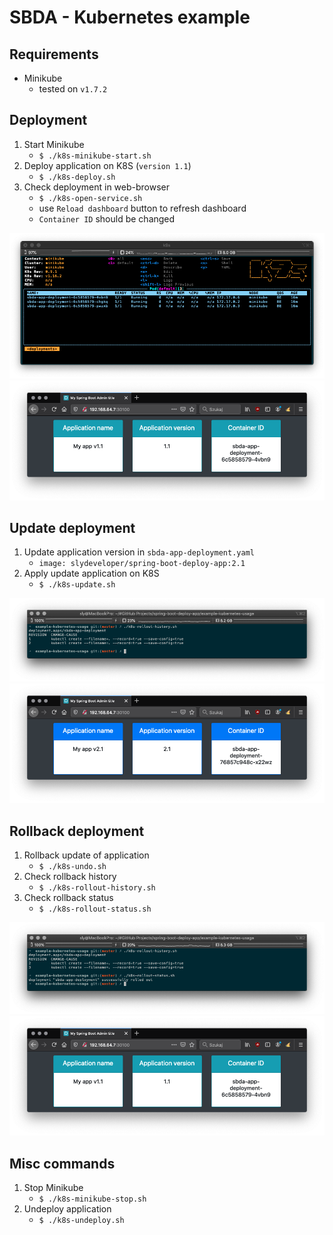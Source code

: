 SBDA - Kubernetes example
=========================

## Requirements
* Minikube
    * tested on `v1.7.2`

## Deployment
1. Start Minikube
    * `$ ./k8s-minikube-start.sh`
2. Deploy application on K8S (`version 1.1`)
    * `$ ./k8s-deploy.sh`
3. Check deployment in web-browser
    * `$ ./k8s-open-service.sh`
    * use `Reload dashboard` button to refresh dashboard
    * `Container ID` should be changed

![Screen 1](images/screen_1.png)
![Screen 2](images/screen_2.png)

## Update deployment
1. Update application version in `sbda-app-deployment.yaml`
    * `image: slydeveloper/spring-boot-deploy-app:2.1`
4. Apply update application on K8S
    * `$ ./k8s-update.sh`

![Screen 3](images/screen_3.png)
![Screen 4](images/screen_4.png)

## Rollback deployment
1. Rollback update of application
    * `$ ./k8s-undo.sh`
2. Check rollback history
    * `$ ./k8s-rollout-history.sh`
3. Check rollback status
    * `$ ./k8s-rollout-status.sh`

![Screen 4](images/screen_5.png)
![Screen 2](images/screen_2.png)

## Misc commands
1. Stop Minikube
    * `$ ./k8s-minikube-stop.sh`
2. Undeploy application
    * `$ ./k8s-undeploy.sh`